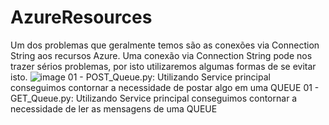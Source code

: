 # AzureResources

Um dos problemas que geralmente temos são as conexões via Connection String aos recursos Azure. Uma conexão via Connection String pode nos trazer sérios problemas, por isto utilizaremos algumas formas de se evitar isto.
![image](https://user-images.githubusercontent.com/5125303/188926710-bafe0ff1-354c-417a-9a6c-17898616eee0.png)
01 - POST_Queue.py: Utilizando Service principal conseguimos contornar a necessidade de postar algo em uma QUEUE
01 - GET_Queue.py: Utilizando Service principal conseguimos contornar a necessidade de ler as mensagens de uma QUEUE
